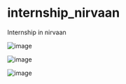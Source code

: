 # internship_nirvaan
Internship in nirvaan


![image](https://user-images.githubusercontent.com/74867817/164411333-8555c79e-2b59-44c1-b739-f8480cd0fb60.png)

![image](https://user-images.githubusercontent.com/74867817/164411405-1a7d6376-4715-418b-a1ed-14d72735e1dd.png)

![image](https://user-images.githubusercontent.com/74867817/164411489-c9804b48-02b8-49b3-a5c2-2f94710a9bf1.png)

